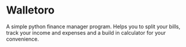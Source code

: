 # Walletoro
A simple python finance manager program. Helps you to split your bills, track your income and expenses and a build in calculator for your convenience.
